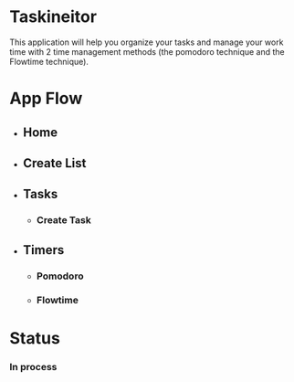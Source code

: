 # Taskineitor
This application will help you organize your tasks and manage your work time with 2 time management methods (the pomodoro technique and the Flowtime technique).

# App Flow

- ## Home

- ## Create List

- ## Tasks 
    - ### Create Task

- ## Timers
    - ### Pomodoro
    - ### Flowtime
# Status
### In process
